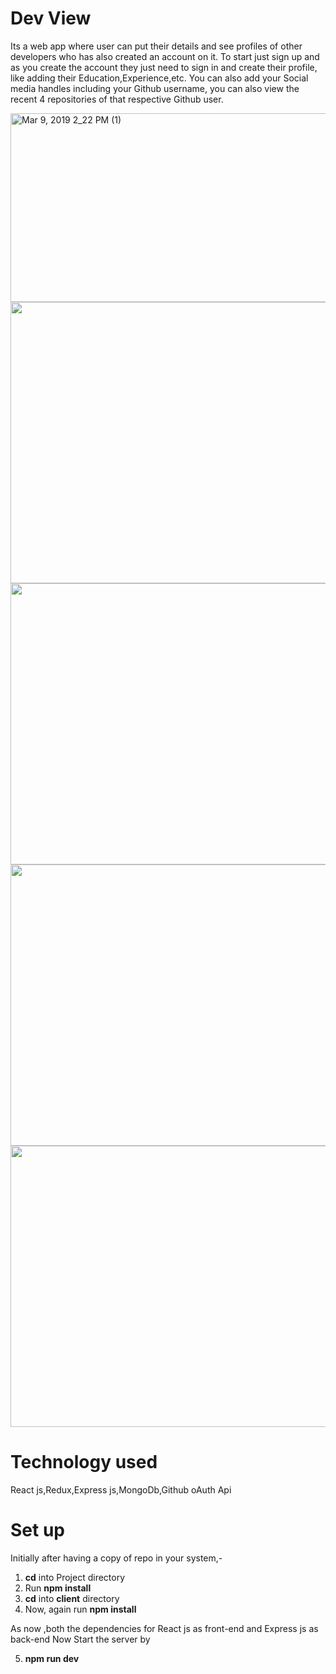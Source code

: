 # Dev View

Its a web app where user can put their details and see profiles of other developers who has also created an account on it.
To start just sign up and as you create the account they just need to sign in and create their profile, like adding their Education,Experience,etc. 
You can also add your Social media handles including your Github username, you can also view the recent 4 repositories of that respective Github user.

<div><a href="https://www.hippovideo.io/video/play/iue5najQH4F9Mq5qYgZU7NTdUUiUM4h7CwcSI4jJw4Q?Email=[[Email]]&utm_source=hv-campaigns" target="_blank" rel="no_opener"><img style="width: 550px; height: 302px;" src="https://www.hippovideo.io/video/thumbnail/iue5najQH4F9Mq5qYgZU7NTdUUiUM4h7CwcSI4jJw4Q?Email=[[Email]]&utm_source=hv-campaigns" alt="Mar 9, 2019 2_22 PM (1)" /></a></div> 


<img src="https://user-images.githubusercontent.com/31733278/50230145-1f9e6300-03d2-11e9-80cc-ac2c33525bde.png" height="450" width="850">
<img src="https://user-images.githubusercontent.com/31733278/50230768-59239e00-03d3-11e9-9a3f-650db3410202.png"  height="450" width="850">
<img src="https://user-images.githubusercontent.com/31733278/50230915-9ee06680-03d3-11e9-8288-d946cbe1ab4a.png" height="450" width="850">
<img src="https://user-images.githubusercontent.com/31733278/50231018-d7804000-03d3-11e9-9813-e13089a866f8.png" height="450" width="850">

# Technology used

 React js,Redux,Express js,MongoDb,Github oAuth Api

# Set up

Initially after having a copy of repo in your system,-
1. **cd** into Project directory
2. Run **npm install**
3. **cd** into **client** directory
4. Now, again run **npm install**

As now ,both the dependencies for React js as front-end and Express js as back-end
Now Start the server by

5. **npm run dev**
